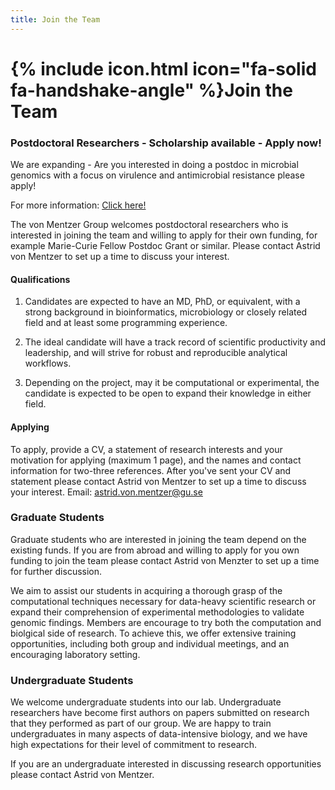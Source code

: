 ```yaml
---
title: Join the Team
---
```


# {% include icon.html icon="fa-solid fa-handshake-angle" %}Join the Team

### Postdoctoral Researchers - Scholarship available - Apply now!

We are expanding - Are you interested in doing a postdoc in microbial genomics with a focus on virulence and antimicrobial resistance please apply!

For more information: [Click here!](https://www.nature.com/naturecareers/job/12804554/postdoctoral-scholarship-in-enterotoxigenic-e-coli-etec-genomics-and-evolution/)

The von Mentzer Group welcomes postdoctoral researchers who is interested in joining the team and willing to apply for their own funding, for example Marie-Curie Fellow Postdoc Grant or similar. 
Please contact Astrid von Mentzer to set up a time to discuss your interest.

#### Qualifications

1. Candidates are expected to have an MD, PhD, or equivalent, with a strong background in bioinformatics, microbiology or closely related field and at least some programming experience.

2. The ideal candidate will have a track record of scientific productivity and leadership, and will strive for robust and reproducible analytical workflows.

3. Depending on the project, may it be computational or experimental, the candidate is expected to be open to expand their knowledge in either field.

#### Applying

To apply, provide a CV, a statement of research interests and your motivation for applying (maximum 1 page), and the names and contact information for two-three references. After you've sent your CV and statement please contact Astrid von Mentzer to set up a time to discuss your interest. Email: astrid.von.mentzer@gu.se

### Graduate Students

Graduate students who are interested in joining the team depend on the existing funds. If you are from abroad and willing to apply for you own funding to join the team please contact Astrid von Menzter to set up a time for further discussion.

We aim to assist our students in acquiring a thorough grasp of the computational techniques necessary for data-heavy scientific research or expand their comprehension of experimental methodologies to validate genomic findings. Members are encourage to try both the computation and biolgical side of research.
To achieve this, we offer extensive training opportunities, including both group and individual meetings, and an encouraging laboratory setting.

### Undergraduate Students

We welcome undergraduate students into our lab.
Undergraduate researchers have become first authors on papers submitted on research that they performed as part of our group.
We are happy to train undergraduates in many aspects of data-intensive biology, and we have high expectations for their level of commitment to research.

If you are an undergraduate interested in discussing research opportunities please contact Astrid von Mentzer. 

